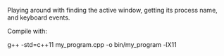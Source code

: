 Playing around with finding the active window, getting its process name, and keyboard events.

Compile with:

g++ -std=c++11 my_program.cpp -o bin/my_program -lX11
